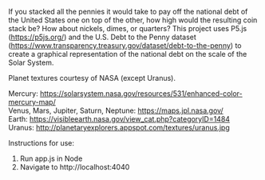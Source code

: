If you stacked all the pennies it would take to pay off the national debt of the United States one on top of the other, how high would the resulting coin stack be? How about nickels, dimes, or quarters? This project uses P5.js (https://p5js.org/) and the U.S. Debt to the Penny dataset (https://www.transparency.treasury.gov/dataset/debt-to-the-penny) to create a graphical representation of the national debt on the scale of the Solar System.

Planet textures courtesy of NASA (except Uranus).

Mercury: https://solarsystem.nasa.gov/resources/531/enhanced-color-mercury-map/  
Venus, Mars, Jupiter, Saturn, Neptune: https://maps.jpl.nasa.gov/  
Earth: https://visibleearth.nasa.gov/view_cat.php?categoryID=1484  
Uranus: http://planetaryexplorers.appspot.com/textures/uranus.jpg


Instructions for use:  
1. Run app.js in Node  
2. Navigate to http://localhost:4040
